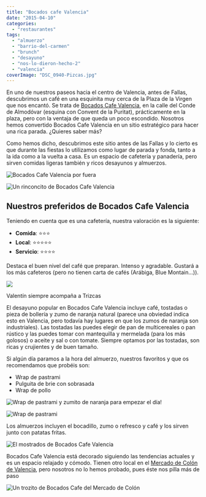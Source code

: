 ```yaml
---
title: "Bocados cafe Valencia"
date: "2015-04-10"
categories:
  - "restaurantes"
tags:
  - "almuerzo"
  - "barrio-del-carmen"
  - "brunch"
  - "desayuno"
  - "nos-lo-dieron-hecho-2"
  - "valencia"
coverImage: "DSC_0940-Pizcas.jpg"
---
```


En uno de nuestros paseos hacia el centro de Valencia, antes de Fallas, descubrimos un café en una esquinita muy cerca de la Plaza de la Virgen que nos encantó. Se trata de [Bocados Cafe Valencia](https://www.facebook.com/bocadoscafe "Facebook de Bocados Cafe Valencia"), en la calle del Conde de Almodóvar (esquina con Convent de la Puritat), prácticamente en la plaza, pero con la ventaja de que queda un poco escondido. Nosotros hemos convertido Bocados Cafe Valencia en un sitio estratégico para hacer una rica parada. ¿Quieres saber más?

Como hemos dicho, descubrimos este sitio antes de las Fallas y lo cierto es que durante las fiestas lo utilizamos como lugar de parada y fonda, tanto a la ida como a la vuelta a casa. Es un espacio de cafetería y panadería, pero sirven comidas ligeras también y ricos desayunos y almuerzos.

![Bocados Cafe Valencia por fuera](images/DSC_0962-Pizcas.jpg)

![Un rinconcito de Bocados Cafe Valencia](images/DSC_0942-Pizcas.jpg)

## Nuestros preferidos de Bocados Cafe Valencia

Teniendo en cuenta que es una cafetería, nuestra valoración es la siguiente:

- **Comida**: ⭐⭐⭐
- **Local**: ⭐⭐⭐⭐⭐
- **Servicio**: ⭐⭐⭐⭐

Destaca el buen nivel del café que preparan. Intenso y agradable. Gustará a los más cafeteros (pero no tienen carta de cafés (Arábiga, Blue Montain...)).

![](images/DSC_0941-Pizcas.jpg)

Valentín siempre acompaña a Trizcas

El desayuno popular en Bocados Cafe Valencia incluye café, tostadas o pieza de bollería y zumo de naranja natural (parece una obviedad indica esto en Valencia, pero todavía hay lugares en que los zumos de naranja son industriales). Las tostadas las puedes elegir de pan de multicereales o pan rústico y las puedes tomar con mantequilla y mermelada (para los más golosos) o aceite y sal o con tomate. Siempre optamos por las tostadas, son ricas y crujientes y de buen tamaño.

Si algún día paramos a la hora del almuerzo, nuestros favoritos y que os recomendamos que probéis son:

- Wrap de pastrami
- Pulguita de brie con sobrasada
- Wrap de pollo

![Wrap de pastrami y zumito de naranja para empezar el día!](images/DSC_0944-Pizcas.jpg)

![Wrap de pastrami](images/DSC_0945-Pizcas.jpg)

Los almuerzos incluyen el bocadillo, zumo o refresco y café y los sirven junto con patatas fritas.

![El mostrados de Bocados Cafe Valencia](images/DSC_0940-Pizcas.jpg)

Bocados Cafe Valencia está decorado siguiendo las tendencias actuales y es un espacio relajado y cómodo. Tienen otro local en el [Mercado de Colón de Valencia](http://www.mercadocolon.es/ "Mercado de Colón de Valencia"), pero nosotros no lo hemos probado, pues éste nos pilla más de paso

![Un trozito de Bocados Cafe del Mercado de Colón](images/DSC_1114-Pizcas.jpg)
